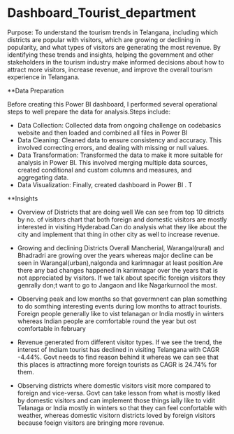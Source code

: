 # Dashboard_Tourist_department
Purpose: To understand the tourism trends in Telangana, including which districts are popular with visitors, which are growing or declining in popularity, and what types of visitors are generating the most revenue. By identifying these trends and insights, helping the government and other stakeholders in the tourism industry make informed decisions about how to attract more visitors, increase revenue, and improve the overall tourism experience in Telangana.

**Data Preparation

Before creating this Power BI dashboard, I performed several operational steps to well prepare the data for analysis.Steps include:

* Data Collection: Collected data from ongoing challenge on codebasics website and then loaded and combined all files in Power BI
* Data Cleaning: Cleaned data to ensure consistency and accuracy. This involved correcting errors, and dealing with missing or null values.
* Data Transformation: Transformed the data to make it more suitable for analysis in Power BI. This involved merging multiple data sources, created conditional and custom columns and measures, and aggregating data.
* Data Visualization: Finally, created dashboard in Power BI . T

**Insights

* Overview of Districts that are doing well
We can see from top 10 ditricts by no. of visitors chart that both foreign and domestic visitors are mostly interested in visiting Hyderabad.Can do analysis what they like about the city and implement that thing in other city as well to increase revenue.

* Growing and declining Districts 
Overall Mancherial, Warangal(rural) and Bhadradri are growing over the years whereas major decline can be seen in Warangal(urban),nalgonda and karimnagar at least position.Are there any bad changes happened in karimnagar over the years that is not appreciated by visitors.
If we talk about specific foreign visitors they genrally don;t want to go to Jangaon and like Nagarkurnool the most.

* Observing peak and low months so that govermnent can plan something to do somthing interesting events during low months to attract tourists.
Foreign people generally like to vist telanagan or India mostly in winters whereas Indian people are comfortable round the year but ost comfortable in february

* Revenue generated from different visitor types.
If we see the trend, the interest of Indiam tourist has declined in visiting Telangana with CAGR -4.44%. Govt needs to find reason behind it whereas we can see that this places is attractinng more foreign tourists as CAGR is 24.74% for them.

* Observing districts where domestic visitors visit more compared to foreign and vice-versa. Govt can take lesson from what is mostly liked by domestic visitors and can implement those things ially like to vidit Telanaga or India mostly in winters so that they can feel confortable with weather, whereas domestic visitorn districts loved by foreign visitors because foeign visitors are bringing more revenue.
